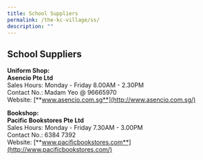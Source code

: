 ```yaml
---
title: School Suppliers
permalink: /the-kc-village/ss/
description: ""
---
```

## School Suppliers

**Uniform Shop:**<br>
**Asencio Pte Ltd**<br>
Sales Hours: Monday - Friday 8.00AM - 2.30PM<br>
Contact No.: Madam Yeo @ 96665970  <br>
Website: [**www.asencio.com.sg**](http://www.asencio.com.sg/)

**Bookshop:**<br>
**Pacific Bookstores Pte Ltd**<br>
Sales Hours: Monday - Friday 7.30AM - 3.00PM<br>
Contact No.: 6384 7392  <br>
Website: [**www.pacificbookstores.com**](http://www.pacificbookstores.com/)